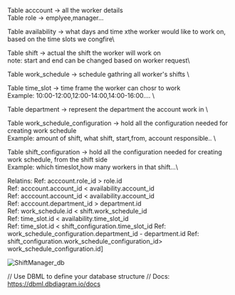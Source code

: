 
Table acccount -> all the worker details\
Table role -> emplyee,manager...

Table availability -> what days and time xthe worker would like to work on, based on the time slots we congfire\

Table shift  -> actual the shift the worker will work on \
note: start and end can be changed based on worker request\

Table work_schedule -> schedule gathring all worker's shifts \

Table time_slot -> time frame the worker can chosr to work \
Example: 10:00-12:00,12:00-14:00,14:00-16:00.... \

Table department -> represent the department the account work in \

Table work_schedule_configuration -> hold all the configuration needed for creating work schedule \
Example: amount of shift, what shift, start,from, account responsible.. \

Table shift_configuration -> hold all the configuration needed for creating work schedule, from the shift side \
Example: which timeslot,how many workers in that shift...\

Relatins:
Ref: acccount.role_id > role.id \
Ref: acccount.account_id < availability.account_id \
Ref: acccount.account_id < availability.account_id \
Ref: acccount.department_id > department.id\
Ref: work_schedule.id < shift.work_schedule_id\
Ref: time_slot.id < availability.time_slot_id\
Ref: time_slot.id < shift_configuration.time_slot_id
Ref: work_schedule_configuration.department_id - department.id
Ref: shift_configuration.work_schedule_configuration_id> work_schedule_configuration.id]

![ShiftManager_db](https://github.com/eazybytes/microservices/assets/6500992/4325f0e3-aac9-4c59-bb22-f509d89fcdad)

// Use DBML to define your database structure
// Docs: https://dbml.dbdiagram.io/docs
